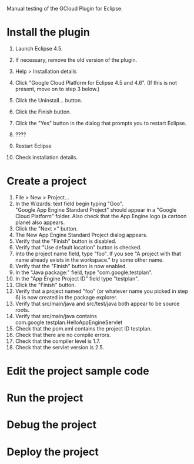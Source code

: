 Manual testing of the GCloud Plugin for Eclipse.

# Install the plugin

1. Launch Eclipse 4.5.

2. If necessary, remove the old version of the plugin.
  1. Help > Installation details
  2. Click "Google Cloud Platform for Eclipse 4.5 and 4.6". (If this is not present,
    move on to step 3 below.)
  3. Click the Uninstall... button.
  4. Click the Finish button.
  5. Click the "Yes" button in the dialog that prompts you to restart Eclipse.
2. ????
3. Restart Eclipse
4. Check installation details. 

# Create a project

1. File > New > Project...
1. In the Wizards: text field begin typing "Goo".  
   "Google App Engine Standard Project" should 
   appear in a "Google Cloud Platform" folder.
   Also check that the App Engine logo (a cartoon plane) also appears.
1. Click the "Next >" button.
1. The New App Engine Standard Project dialog appears.
1. Verify that the "Finish" button is disabled.
1. Verify that "Use default location" button is checked.
1. Into the project name field, type "foo". If you see 
   "A project with that name already exists in the workspace."
   try some other name. 
1. Verify that the "Finish" button is now enabled.
1. In the "Java package:" field, type "com.google.testplan".
1. In the "App Engine Project ID" field type "testplan".
1. Click the "Finish" button.
1. Verify that a project named "foo" (or whatever name you picked in step 6)
   is now created in the package explorer. 
1. Verify that src/main/java and src/test/java both appear to be source roots.
1. Verify that src/main/java contains com.google.testplan.HelloAppEngineServlet
1. Check that the pom.xml contains the project ID testplan.
1. Check that there are no compile errors.
1. Check that the compiler level is 1.7.
1. Check that the servlet version is 2.5.

# Edit the project sample code

# Run the project

# Debug the project

# Deploy the project

